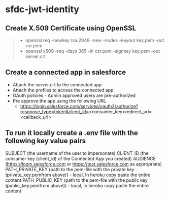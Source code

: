 # sfdc-jwt-identity

## Create X.509 Certificate using OpenSSL

> * openssl req -newkey rsa:2048 -new -nodes -keyout key.pem -out csr.pem
> * openssl x509 -req -days 365 -in csr.pem -signkey key.pem -out server.crt

## Create a connected app in salesforce

* Attach the server.crt to the connected app
* Attach the profiles to access the connected app
* OAuth policies - Admin approved users are pre-authorized
* Pre approve the app using the following URL.
    * https://login.salesforce.com/services/oauth2/authorize?response_type=token&client_id=<consumer_key>redirect_uri=<callback_url>


## To run it locally create a .env file with the following key value pairs

SUBJECT (the username of the user to impersonate)
CLIENT_ID (the consumer key (client_id) of the Connected App you created)
AUDIENCE (https://login.salesforce.com or https://test.salesforce.com as appropriate)
PATH_PRIVATE_KEY (path to the pem-file with the private key (private_key.pemfrom above)) - local, In heroku copy paste the entire content
PATH_PUBLIC_KEY (path to the pem-file with the public key (public_key.pemfrom above)) - local, In heroku copy paste the entire content